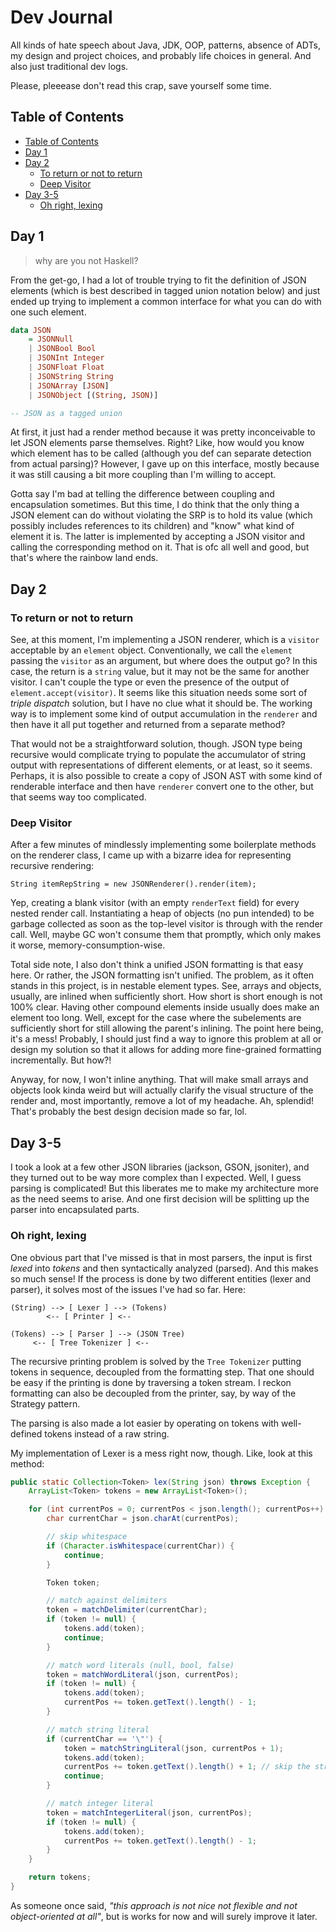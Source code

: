# Dev Journal

All kinds of hate speech about Java, JDK, OOP, patterns, absence of ADTs, my design and project choices, and probably life choices in general. And also just traditional dev logs.

Please, pleeease don't read this crap, save yourself some time.

## Table of Contents

- [Table of Contents](#table-of-contents)
- [Day 1](#day-1)
- [Day 2](#day-2)
  - [To return or not to return](#to-return-or-not-to-return)
  - [Deep Visitor](#deep-visitor)
- [Day 3-5](#day-3-5)
  - [Oh right, lexing](#oh-right-lexing)

## Day 1

> why are you not Haskell?

From the get-go, I had a lot of trouble trying to fit the definition of JSON elements (which is best described in tagged union notation below) and just ended up trying to implement a common interface for what you can do with one such element.

```Haskell
data JSON
    = JSONNull
    | JSONBool Bool
    | JSONInt Integer
    | JSONFloat Float
    | JSONString String
    | JSONArray [JSON]
    | JSONObject [(String, JSON)]

-- JSON as a tagged union
```

At first, it just had a render method because it was pretty inconceivable to let JSON elements parse themselves. Right? Like, how would you know which element has to be called (although you def can separate detection from actual parsing)? However, I gave up on this interface, mostly because it was still causing a bit more coupling than I'm willing to accept.

Gotta say I'm bad at telling the difference between coupling and encapsulation sometimes. But this time, I do think that the only thing a JSON element can do without violating the SRP is to hold its value (which possibly includes references to its children) and "know" what kind of element it is. The latter is implemented by accepting a JSON visitor and calling the corresponding method on it. That is ofc all well and good, but that's where the rainbow land ends.

## Day 2

### To return or not to return

See, at this moment, I'm implementing a JSON renderer, which is a `visitor` acceptable by an `element` object. Conventionally, we call the `element` passing the `visitor` as an argument, but where does the output go? In this case, the return is a `string` value, but it may not be the same for another visitor. I can't couple the type or even the presence of the output of `element.accept(visitor)`. It seems like this situation needs some sort of *triple dispatch* solution, but I have no clue what it should be. The working way is to implement some kind of output accumulation in the `renderer` and then have it all put together and returned from a separate method?

That would not be a straightforward solution, though. JSON type being recursive would complicate trying to populate the accumulator of string output with representations of different elements, or at least, so it seems. Perhaps, it is also possible to create a copy of JSON AST with some kind of renderable interface and then have `renderer` convert one to the other, but that seems way too complicated.

### Deep Visitor

After a few minutes of mindlessly implementing some boilerplate methods on the renderer class, I came up with a bizarre idea for representing recursive rendering:

    String itemRepString = new JSONRenderer().render(item);

Yep, creating a blank visitor (with an empty `renderText` field) for every nested render call. Instantiating a heap of objects (no pun intended) to be garbage collected as soon as the top-level visitor is through with the render call. Well, maybe GC won't consume them that promptly, which only makes it worse, memory-consumption-wise.

Total side note, I also don't think a unified JSON formatting is that easy here. Or rather, the JSON formatting isn't unified. The problem, as it often stands in this project, is in nestable element types. See, arrays and objects, usually, are inlined when sufficiently short. How short is short enough is not 100% clear. Having other compound elements inside usually does make an element too long. Well, except for the case where the subelements are sufficiently short for still allowing the parent's inlining. The point here being, it's a mess! Probably, I should just find a way to ignore this problem at all or design my solution so that it allows for adding more fine-grained formatting incrementally. But how?!

Anyway, for now, I won't inline anything. That will make small arrays and objects look kinda weird but will actually clarify the visual structure of the render and, most importantly, remove a lot of my headache. Ah, splendid! That's probably the best design decision made so far, lol.

## Day 3-5

I took a look at a few other JSON libraries (jackson, GSON, jsoniter), and they turned out to be way more complex than I expected. Well, I guess parsing is complicated! But this liberates me to make my architecture more as the need seems to arise. And one first decision will be splitting up the parser into encapsulated parts.

### Oh right, lexing

One obvious part that I've missed is that in most parsers, the input is first *lexed* into *tokens* and then syntactically analyzed (parsed). And this makes so much sense! If the process is done by two different entities (lexer and parser), it solves most of the issues I've had so far. Here:

```
(String) --> [ Lexer ] --> (Tokens)
        <-- [ Printer ] <-- 

(Tokens) --> [ Parser ] --> (JSON Tree)
     <-- [ Tree Tokenizer ] <-- 
```

The recursive printing problem is solved by the `Tree Tokenizer` putting tokens in sequence, decoupled from the formatting step. That one should be easy if the printing is done by traversing a token stream. I reckon formatting can also be decoupled from the printer, say, by way of the Strategy pattern.

The parsing is also made a lot easier by operating on tokens with well-defined tokens instead of a raw string.

My implementation of Lexer is a mess right now, though. Like, look at this method:

```Java
public static Collection<Token> lex(String json) throws Exception {
    ArrayList<Token> tokens = new ArrayList<Token>();

    for (int currentPos = 0; currentPos < json.length(); currentPos++) {
        char currentChar = json.charAt(currentPos);

        // skip whitespace
        if (Character.isWhitespace(currentChar)) {
            continue;
        }

        Token token;

        // match against delimiters
        token = matchDelimiter(currentChar);
        if (token != null) {
            tokens.add(token);
            continue;
        }

        // match word literals (null, bool, false)
        token = matchWordLiteral(json, currentPos);
        if (token != null) {
            tokens.add(token);
            currentPos += token.getText().length() - 1;
        }

        // match string literal
        if (currentChar == '\"') {
            token = matchStringLiteral(json, currentPos + 1);
            tokens.add(token);
            currentPos += token.getText().length() + 1; // skip the string and quotes
            continue;
        }

        // match integer literal
        token = matchIntegerLiteral(json, currentPos);
        if (token != null) {
            tokens.add(token);
            currentPos += token.getText().length() - 1;
        }
    }

    return tokens;
}
```

As someone once said, *"this approach is not nice not flexible and not object-oriented at all"*, but is works for now and will surely improve it later.